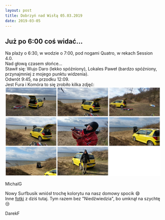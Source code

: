 ```yaml
---
layout: post
title: Dobrzyń nad Wisłą 05.03.2019
date: 2019-03-05
---
```


## Już po 6:00 coś widać...   

Na plaży o 6:30, w wodzie o 7:00, pod nogami Quatro, w rekach Session 4.0.  
Nad głową czasem słońce...  
Stawił się: Wujo Daro (lekko spóźniony), Lokales Paweł (bardzo
spóźniony, przynajmniej z mojego punktu widzenia).  
Odwrót 9:45, na przodku 12:09.  
Jest Fura i Komóra to się zrobiło kilka zdjęć:  
![SurfBus](https://raw.githubusercontent.com/naspocie/blog/master/images/2019-03-05-Dobrzyn/SurfBus.jpg "SurfBus")

MichalG  

Nowy Surfbusik wniósł trochę kolorytu na nasz domowy spocik :smile:  
Inne [fotki](https://www.facebook.com/vistulasurf/photos/pcb.1428650117275319/1428638927276438/?type=3&theater) z dziś tutaj. Tym razem bez "Niedźwiedzia", bo umknął na szychtę :unamused:  

DarekF  
